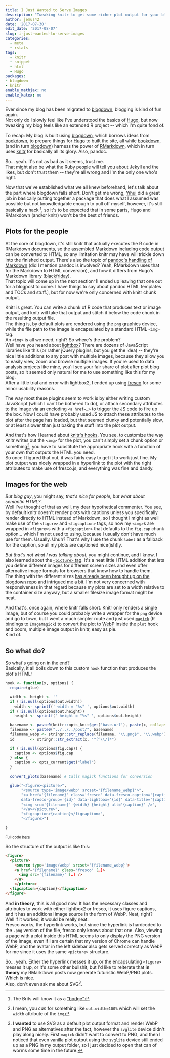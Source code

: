 ```yaml
---
title: I Just Wanted to Serve Images
description: "Tweaking knitr to get some richer plot output for your blog. Kind of."
author: jemus42
date: '2017-07-30'
edit_date: '2017-08-07'
slug: i-just-wanted-to-serve-images
categories:
  - meta
  - rstats
tags:
  - knitr
  - snippet
  - html
  - Hugo
packages:
- blogdown
- knitr
enable_mathjax: no
enable_katex: no
---
```


Ever since my blog has been migrated to [blogdown], blogging is kind of fun again.  
Not only do I slowly feel like I've understood the basics of [Hugo], but now tweaking my blog feels like an extended R project -- which I'm quite fond of.

To recap: My blog is built using [blogdown], which borrows ideas from [bookdown], to prepare things for [Hugo] to built the site, all while [bookdown], (and in turn [blogdown]) harness the power of [RMarkdown], which in turn uses [knitr] for basically all its glory. Also, pandoc.  

So… yeah. It's not as bad as it seems, trust me.  
That might also be what the Ruby people will tell you about Jekyll and the likes, but don't trust them -- they're all wrong and I'm the only one who's right.  

Now that we've established what we all knew beforehand, let's talk about the part where blogdown falls short. Don't get me wrong, [Yihui](https://yihui.name/) did a great job in basically putting together a package that does what I assumed was possible but not knowdledgable enough to pull off myself, however, it's still basically a hack [^1], so it's to be expected that in some parts, Hugo and RMarkdown (and/or knitr) won't be the best of friends.

## Plots for the people

At the core of blogdown, it's still knitr that actually executes the R code in RMarkdown documents, so the assembled Markdown including code output can be converted to HTML, so any limitation knitr may have will trickle down into the finished output. There's also the topic of [pandoc's handling of Markdown](https://pandoc.org/MANUAL.html#pandocs-markdown) (did I mention pandoc is involved? Yeah, RMarkdown uses that for the Markdown to HTML conversion), and how it differs from Hugo's Markdown library ([blackfriday](https://github.com/russross/blackfriday)).  
That topic will come up in the next section^[I ended up leaving that one out for a blogpost to come. I have things to say about pandoc HTML templates and TOCs and stuff.], but for now we're only concerned with knitr chunk output. 

Knitr is great. You can write a chunk of R code that produces text or image output, and knitr will take that output and stitch it below the code chunk in the resulting output file.  
The thing is, by default plots are rendered using the `png` graphics device, while the file path to the image is encapsulated by a standard HTML `<img>` tag.  
An `<img>` is all we need, right? So where's the problem?  
Well have you heard about [lightbox](http://lokeshdhakar.com/projects/lightbox2/)? There are dozens of JavaScript libraries like this (or rather jQuery plugins, but you get the idea) -- they're nice little additions to any post with multiple images, because they allow you to easily view, zoom and browse multiple images. If you're used to data analysis projects like mine, you'll see your fair share of plot after plot blog posts, so it seemed only natural for me to use something like this for my blog.  
After a little trial and error with lightbox2, I ended up using [fresco] for some minor usability reasons.  

The way most these plugins seem to work is by either writing custom JavaScript (which I can't be bothered to do), or attach secondary attributes to the image via an encloding `<a href=…>` to trigger the JS code to fire up the box. Now I could have probably used JS to attach these attributes to the plot after the page has loaded, but that seemed clunky and potentially slow, or at least slower than just baking the stuff into the plot output.  

And that's how I learned about [knitr's hooks](https://yihui.name/knitr/hooks/#output-hooks). You see, to customize the way knitr writes out the `<img>` for the plot, you can't simply set a chunk option or something[^2], you have to substitute the appropriate hook with a function of your own that outputs the HTML you need.  
So once I figured that out, it was fairly easy to get it to work just fine. My plot output was nicely wrapped in a hyperlink to the plot with the right attributes to make use of fresco.js, and everything was fine and dandy. 

## Images for the web

*But blog guy*, you might say, *that's nice for people, but what about semantic HTML?*.  
Well I've thought of that as well, my dear hypothetical commenter. You see, by default knitr doesn't render plots with captions unless you specifically render directly to HTML instead of Markdown, so I thought I might as well make use of the `<figure>` and `<figcaption>` tags, so now my `<img>`s are wrapped in `<figure>`s with a `<figcaption>` that defaults to the `fig.cap` chunk option… which I'm not used to using, because I usually don't have much use for them. Usually. Uhuh? That's why I use the chunk `label` as a fallback for the caption, so all my plots are captioned nice(ish)ly.

*But that's not what I was talking about*, you might continue, and I know, I also learned about the [`<picture>` tag][picturetag]. It's a neat little HTML addition that lets you define different images for different screen sizes and even offer alternative image formats for browsers that know how to handle them.  
The thing with the different sizes [has already been brought up on the blogdown repo](https://github.com/rstudio/blogdown/issues/46) and intrigued me a bit. I'm not very concerned with responsiveness in that regard because my plots are set to a width relative to the container size anyway, but a smaller filesize image format might be neat.  

And that's, once again, where knitr falls short. Knitr only renders a single image, but of course you could probably write a wrapper for the `png` device and go to town, but I went a much simpler route and just used [`magick`](https://cran.r-project.org/web/packages/magick/vignettes/intro.html#converting_formats) (R bindings to `ImageMagick`) to convert the plot to [WebP](https://developers.google.com/speed/webp/) inside the `plot` hook and boom, multiple image output in knitr, easy as pie.  
Kind of.

## So what do?

So what's going on in the end?  
Basically, it all boils down to this custom `hook` function that produces the plot's HTML:

```r
hook <- function(x, options) {
  require(glue)

  width <- height <- ''
  if (!is.null(options$out.width))
    width <- sprintf(' width = "%s" ', options$out.width)
  if (!is.null(options$out.height))
    height <- sprintf(' height = "%s" ', options$out.height)

  basename <- paste0(knitr::opts_knit$get('base.url'), paste(x, collapse = '.'))
  filename <- paste0("../../../post/", basename)
  filename_webp <- stringr::str_replace(filename, "\\.png$", "\\.webp")
  id       <- stringr::str_extract(x, "^[^\\/]*")

  if (!is.null(options$fig.cap)) {
    caption <- options$fig.cap
  } else {
    caption <- opts_current$get("label")
  }

  convert_plots(basename) # Calls magick functions for conversion

  glue("<figure><picture>",
       "<source type='image/webp' srcset='{filename_webp}'>",
       "<a href='{filename}' class='fresco' data-fresco-caption='{caption}'
       data-fresco-group='{id}' data-lightbox='{id}' data-title='{caption}'>",
       "<img src='{filename}' {width} {height} alt='{caption}' />",
       "</a></picture>",
       "<figcaption>{caption}</figcaption>",
       "</figure>")

}
```

<small>Full code [here](https://github.com/jemus42/blog.jemu.name/blob/master/helpers.R)</small>

So the structure of the output is like this:

```html
<figure>
  <picture>
    <source type='image/webp' srcset='{filename_webp}'>
    <a href='{filename}' class='fresco' […]>
      <img src='{filename}' […] />
    </a>
    </picture>
  <figcaption>{caption}</figcaption>
</figure>
```

And **in theory**, this is all good now. It has the necessary classes and attributes to work with either lightbox2 or fresco, it uses figure captions, and it has an additional image source in the form of WebP. Neat, right?  
Well if it worked, it would be really neat.  
Fresco works, the hyperlink works, but since the hyperlink is hardcoded to the `.png` version of the file, fresco only knows about that one. Also, viewing a page with a plot inside this HTML seems to only display the PNG version of the image, even if I am certain that my version of Chrome can handle WebP, and the avatar in the left sidebar also gets served correctly as WebP for me since it uses the same `<picture>` structure.  

So… yeah. Either the hyperlink messes it up, or the encapsulating `<figure>` messes it up, or it's some other bullshit, but I'd like to reiterate that **in theory** my RMarkdown posts now generate futuristic WebP/PNG plots.  
Which is nice.  
Also, don't even ask me about SVG[^svg].

[^1]: The Brits will know it as a ["bodge"](https://www.youtube.com/watch?v=lIFE7h3m40U)
[^2]: I mean, you _can_ for something like `out.width=100%` which will set the `width` attribute of the `img`
[^svg]: I **wanted** to use SVG as a default plot output format and render WebP and PNG as alternatives after the fact, however the `svglite` device didn't play along nicely. First `magick` didn't want to convert to PNG, and then I noticed that even vanilla plot output using the `svglite` device still ended up as a PNG in my output folder, so I just decided to open that can of worms some time in the future.


[blogdown]: https://github.com/rstudio/blogdown
[blogdown_book]: https://bookdown.org/yihui/blogdown
[bookdown]: https://github.com/rstudio/bookdown
[RMarkdown]: http://rmarkdown.rstudio.com/
[knitr]: https://yihui.name/knitr/
[Hugo]: https://gohugo.io
[fresco]: http://www.frescojs.com/
[picturetag]: https://www.html5rocks.com/en/tutorials/responsive/picture-element/
